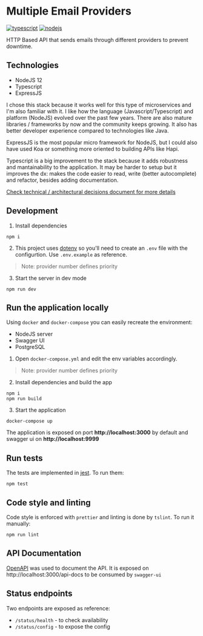 # Multiple Email Providers

[![typescript](https://badgen.net/badge/icon/typescript?icon=typescript&label)](https://www.typescriptlang.org/) [![nodejs](https://badgen.net/npm/node/next)](https://www.typescriptlang.org/)

HTTP Based API that sends emails through different providers to prevent downtime.

## Technologies

- NodeJS 12
- Typescript
- ExpressJS

I chose this stack because it works well for this type of microservices and I'm also familiar with it. I like how the language (Javascript/Typescript) and platform (NodeJS) evolved over the past few years. There are also mature libraries / frameworks by now and the community keeps growing. It also has better developer experience compared to technologies like Java.

ExpressJS is the most popular micro framework for NodeJS, but I could also have used Koa or something more oriented to building APIs like Hapi.

Typescript is a big improvement to the stack because it adds robustness and mantainability to the application. It may be harder to setup but it improves the dx: makes the code easier to read, write (better autocomplete) and refactor, besides adding documentation.

[Check technical / architectural decisions document for more details](docs/decisions.md)

## Development

1. Install dependencies

```
npm i
```

2. This project uses [dotenv](https://www.npmjs.com/package/dotenv) so you'll need to create an `.env` file with the configurtion. Use `.env.example` as reference.

> Note: provider number defines priority

3. Start the server in dev mode

```
npm run dev
```

## Run the application locally

Using `docker` and `docker-compose` you can easily recreate the environment:

- NodeJS server
- Swagger UI
- PostgreSQL

1. Open `docker-compose.yml` and edit the env variables accordingly.

> Note: provider number defines priority

2. Install dependencies and build the app

```
npm i
npm run build
```

3. Start the application

```
docker-compose up
```

The application is exposed on port **http://localhost:3000** by default and swagger ui on **http://localhost:9999**

## Run tests

The tests are implemented in [jest](https://jestjs.io/). To run them:

```
npm test
```

## Code style and linting

Code style is enforced with `prettier` and linting is done by `tslint`. To run it manually:

```
npm run lint
```

## API Documentation

[OpenAPI](http://spec.openapis.org/oas/v3.0.2) was used to document the API. It is exposed on http://localhost:3000/api-docs to be consumed by `swagger-ui`

## Status endpoints

Two endpoints are exposed as reference:

- `/status/health` - to check availability
- `/status/config` - to expose the config
